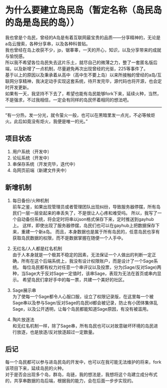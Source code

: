 # 为什么要建立岛民岛（暂定名称（岛民岛的岛是岛民的岛））
我也曾是个岛民，曾经的A岛是有着互联网最宝贵的品质——分享精神的，无论是a岛云搜索，各种分享串，以及各种科普贴。  
我也曾经在岛上收获不少，jp，锯睾睾，一天的开心，知识，以及分享带来的成就与愉悦感。  
所以我不希望各位岛民失去这片乐土，就尽自己的微薄之力，整了一套匿名版后端，以及新增了一点机制，尽量避免再次出现曾经的光驱，225等事件了。  
基于以上的原因以及秉承着从高中（高中生不要上岛）以来所接触的曾经的a岛/互联网分享精神，我决定动手实现这套系统，待开发完毕，源代码也将开源，也会定时开发更新。  
如果有一天，我坚持不下去了，希望也能有岛民能够fork下来，延续火种，当然，不是强求，不过我相信，一定会有同样的岛民怀着相同的想法吧。  

---
“有一分热，发一分光，就令萤火一般，也可以在黑暗里发一点光，不必等候炬火。此后如竟没有炬火，我便是唯一的光。”

## 项目状态
1. 用户系统（开发中）
2. 论坛系统（开发中）
3. 串保存系统（开发完毕，迭代中）
4. 岛网页前端（新建文件夹中）

## 新增机制
1. 每日备份/火种机制  
    前车之鉴，如果出现管理员或者管理团队出现纠纷，导致服务器停摆，所有岛民们一层一层垒起来的串丢失了，不是很让人心疼和难受吗。
    所以，我写了一个自动备份系统，将会定时将串以json格式保存下来，定时推送到gayhub上。
    这样，即使出现了服务器停摆，岛民们也可以在gayhub上把数据保存下来，重建一个新a岛。
    而且，本身数据也是属于所有岛民的，任意岛民也享有获取岛民数据的权限，而不是数据掌握在随便一个人手中。

2. 无红名/人人都是红名机制  
    由于人本身就是一个极其不稳定的因素，无法保证一个人做出的判断一定正确，所有在这个后端系统上，我没有设计权限账户，而是设计了一个Sage系统。
    每位岛民都有权力对任意一个串评议以及投票，分为(Sage/反对Sage)两种，当Sage大于反对Sage一定值时，该串Sage，表现为无法在首页或串内显示。
    希望岛民们拿好手中的每一票，共建一个美好的社区。

3. Sage展示串  
    为了使每一个Sage都令人心服口服，设立了权限记录版，在这里每一个被Sage串以及参与Sage/反对Sage的岛民id都会被记录，防止有小团体集体乱Sage，以及公开透明，让每个岛民都能知道Sage原因，有没有被滥用。

4. 陶片放逐法  
    和无红名机制一样，除了Sage串，所有岛民也可以对故意破坏环境的岛民进行放逐，也是放逐/反对放逐超过一定数量。

## 后记
每一个岛民都可以参与进岛民岛的开发中，也可以在我可能无法维护的将来，fork该项目下来，延续岛民的火种。  
对于是否会出现多个岛，群岛，岛链，我的想法是，我想将这个岛建立成分布式的，共享串数据的岛后端，根据我的能力，会在后面一步步实现的。